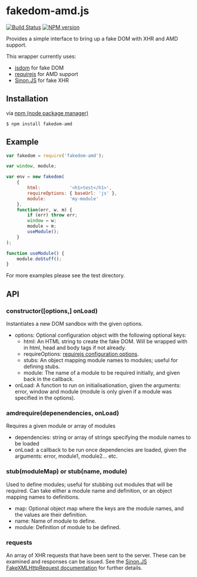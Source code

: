 fakedom-amd.js
======

[![Build Status](https://travis-ci.org/JamesBarwell/fakedom-amd.js.svg?branch=master)](https://travis-ci.org/JamesBarwell/fakedom-amd.js)
[![NPM version](https://badge.fury.io/js/fakedom-amd.svg)](http://badge.fury.io/js/fakedom-amd)

Provides a simple interface to bring up a fake DOM with XHR and AMD support.

This wrapper currently uses:
- [jsdom](https://github.com/tmpvar/jsdom) for fake DOM
- [requirejs](https://github.com/jrburke/requirejs) for AMD support
- [Sinon.JS](https://github.com/cjohansen/Sinon.JS) for fake XHR

## Installation

via [npm (node package manager)](http://github.com/isaacs/npm)

    $ npm install fakedom-amd

## Example
```js
var fakedom = require('fakedom-amd');

var window, module;

var env = new fakedom(
    {
        html:           '<h1>test</h1>',
        requireOptions: { baseUrl: 'js' },
        module:         'my-module'
    },
    function(err, w, m) {
        if (err) throw err;
        window = w;
        module = m;
        useModule();
    }
);

function useModule() {
    module.doStuff();
}
```

For more examples please see the test directory.

## API

### constructor([options,] onLoad)
Instantiates a new DOM sandbox with the given options.
* options: Optional configuration object with the following optional keys:
  * html: An HTML string to create the fake DOM. Will be wrapped with in html, head and body tags if not already.
  * requireOptions: [requirejs configuration options](http://requirejs.org/docs/api.html#config).
  * stubs: An object mapping module names to modules; useful for defining stubs.
  * module: The name of a module to be required initially, and given back in the callback.
* onLoad: A function to run on initialisationation, given the arguments: error, window and module (module is only given if a module was specified in the options).

### amdrequire(depenendencies, onLoad)
Requires a given module or array of modules
* dependencies: string or array of strings specifying the module names to be loaded
* onLoad: a callback to be run once dependencies are loaded, given the arguments: error, module1, module2... etc.

### stub(moduleMap) or stub(name, module)
Used to define modules; useful for stubbing out modules that will be required. Can take either a module name and definition, or an object mapping names to definitions.
* map: Optional object map where the keys are the module names, and the values are their definition.
* name: Name of module to define.
* module: Definition of module to be defined.

### requests
An array of XHR requests that have been sent to the server. These can be examined and responses can be issued. See the [Sinon.JS FakeXMLHttpRequest documentation](http://sinonjs.org/docs/#FakeXMLHttpRequest) for further details.

